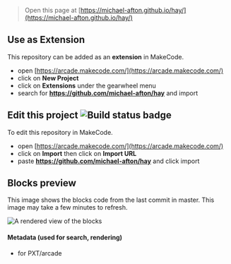  


> Open this page at [https://michael-afton.github.io/hay/](https://michael-afton.github.io/hay/)

## Use as Extension

This repository can be added as an **extension** in MakeCode.

* open [https://arcade.makecode.com/](https://arcade.makecode.com/)
* click on **New Project**
* click on **Extensions** under the gearwheel menu
* search for **https://github.com/michael-afton/hay** and import

## Edit this project ![Build status badge](https://github.com/michael-afton/hay/workflows/MakeCode/badge.svg)

To edit this repository in MakeCode.

* open [https://arcade.makecode.com/](https://arcade.makecode.com/)
* click on **Import** then click on **Import URL**
* paste **https://github.com/michael-afton/hay** and click import

## Blocks preview

This image shows the blocks code from the last commit in master.
This image may take a few minutes to refresh.

![A rendered view of the blocks](https://github.com/michael-afton/hay/raw/master/.github/makecode/blocks.png)

#### Metadata (used for search, rendering)

* for PXT/arcade
<script src="https://makecode.com/gh-pages-embed.js"></script><script>makeCodeRender("{{ site.makecode.home_url }}", "{{ site.github.owner_name }}/{{ site.github.repository_name }}");</script>
